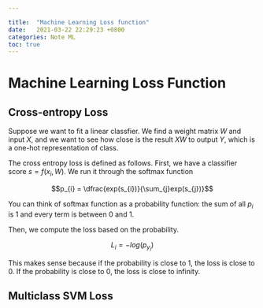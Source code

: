 ```yaml
---

title:  "Machine Learning Loss function"
date:   2021-03-22 22:29:23 +0800
categories: Note ML
toc: true
---
```


# Machine Learning Loss Function

## Cross-entropy Loss
Suppose we want to  fit a linear classfier. We find a weight matrix $W$ and input $X$, and we want to see how close is the result $XW$ to output $Y$, which is a one-hot representation of class. 

The cross entropy loss is defined as follows. First, we have a classifier score $s = f(x_{i}, W)$. We run it through the softmax function 

$$p_{i} = \dfrac{exp(s_{i})}{\sum_{j}exp(s_{j})}$$

You can think of softmax function as a probability function: the sum of all $p_{i}$ is $1$ and every term is between $0$ and $1$.

Then, we compute the loss based on the probability. 

$$L_{i} = -log(p_{y_{i}})$$

This makes sense because if the probability is close to 1, the loss is close to 0. If the probability is close to 0, the loss is close to infinity.



## Multiclass SVM Loss

